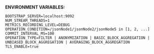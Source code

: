 **ENVIRONMENT VARIABLES:**

    BOOTSTRAP_SERVER=localhost:9092
    NUM_STREAM_THREADS=1
    METRICS_RECORDING_LEVEL=DEBUG
    OPERATION_CONDITION=/jsonNode1/jsonNode2/jsonNode5 in [1, 2, ...]
    COMMIT_INTERVAL_MS=100
    OPERATION_TYPE=FILTER | ANONYMIZATION | BASIC_BLOCK_AGGREGATION | UNBIASED_BLOCK_AGGREGATION | AVERAGING_BLOCK_AGGREGATION
    TLS_ENABLE=true